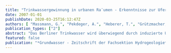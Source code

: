 ```yaml
---
title: "Trinkwassergewinnung in urbanen Ra¨umen - Erkenntnisse zur Uferfiltration in Berlin"
date: 2007-01-01
publishDate: 2020-03-25T16:12:47Z
authors: [ "Massmann, G.", "Pekdeger, A.", "Heberer, T.", "Grützmacher, G.", "Dünnbier, U.", "Knappe, A.", "Meyer, H.", "Mechlinski, A." ]
publication_types: ["2"]
abstract: "Das Berliner Trinkwasser wird überwiegend durch induzierte Uferfiltration entlang der Oberflächengewässer gewonnen. Durch die geringen Durchlässigkeiten der Seesedimente findet eine Infiltration nur an den besser durchlässigen Uferzonen statt, und es kommt zu einer Unterströmung der Seen. Durch die Kombination verschiedener Umwelttracer konnte eine starke vertikale Altersdifferenzierung des Uferfiltrats nachgewiesen werden. Die Fließzeiten betragen in den flacheren Grundwasserleiterbereichen einige Monate, in den tieferen Bereichen sogar mehrere Jahre. Das den Abbau redox-sensitiver Substanzen beeinflussende, vorherrschende Redoxmilieu weist ebenfalls eine starke vertikale Differenzierung auf, die Infiltration erfolgt überwiegend anoxisch, und das Uferfiltrat wird mit der Tiefe reduzierender. Da das Oberflächenwasser einen variablen Anteil geklärten Abwassers enthält, konnten einige abwasserbürtige Substanzen (z.B. pharmazeutische Rückstände) in Oberflächenwasser- und im Uferfiltrat nachgewiesen werden. Obwohl der überwiegende Teil pharmazeutischer Rückstände effizient während der Untergrundpassage entfernt wird, erwiesen sich einige Substanzen als äußerst persistent (AMDOPH, Primidon und Carbamazepin)."
featured: false
publication: "*Grundwasser - Zeitschrift der Fachsektion Hydrogeologie*"
---
```


